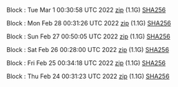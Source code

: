 Block [](https://testnet-insight.dashevo.org/insight/block/): Tue Mar  1 00:30:58 UTC 2022 [zip](https://dash-bootstrap.ams3.digitaloceanspaces.com/testnet/2022-03-01/bootstrap.dat.zip) (1.1G) [SHA256](https://dash-bootstrap.ams3.digitaloceanspaces.com/testnet/2022-03-01/sha256.txt)

Block [](https://testnet-insight.dashevo.org/insight/block/): Mon Feb 28 00:31:26 UTC 2022 [zip](https://dash-bootstrap.ams3.digitaloceanspaces.com/testnet/2022-02-28/bootstrap.dat.zip) (1.1G) [SHA256](https://dash-bootstrap.ams3.digitaloceanspaces.com/testnet/2022-02-28/sha256.txt)

Block [](https://testnet-insight.dashevo.org/insight/block/): Sun Feb 27 00:50:05 UTC 2022 [zip](https://dash-bootstrap.ams3.digitaloceanspaces.com/testnet/2022-02-27/bootstrap.dat.zip) (1.1G) [SHA256](https://dash-bootstrap.ams3.digitaloceanspaces.com/testnet/2022-02-27/sha256.txt)

Block [](https://testnet-insight.dashevo.org/insight/block/): Sat Feb 26 00:28:00 UTC 2022 [zip](https://dash-bootstrap.ams3.digitaloceanspaces.com/testnet/2022-02-26/bootstrap.dat.zip) (1.1G) [SHA256](https://dash-bootstrap.ams3.digitaloceanspaces.com/testnet/2022-02-26/sha256.txt)

Block [](https://testnet-insight.dashevo.org/insight/block/): Fri Feb 25 00:34:18 UTC 2022 [zip](https://dash-bootstrap.ams3.digitaloceanspaces.com/testnet/2022-02-25/bootstrap.dat.zip) (1.1G) [SHA256](https://dash-bootstrap.ams3.digitaloceanspaces.com/testnet/2022-02-25/sha256.txt)

Block [](https://testnet-insight.dashevo.org/insight/block/): Thu Feb 24 00:31:23 UTC 2022 [zip](https://dash-bootstrap.ams3.digitaloceanspaces.com/testnet/2022-02-24/bootstrap.dat.zip) (1.1G) [SHA256](https://dash-bootstrap.ams3.digitaloceanspaces.com/testnet/2022-02-24/sha256.txt)
